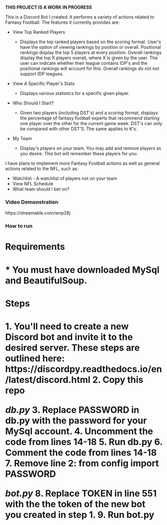**THIS PROJECT IS A WORK IN PROGRESS**

This is a Discord Bot I created. It performs a variety of actions related to Fantasy Football. The features it currently provides are:

* View Top Ranked Players
  * Displays the top ranked players based on the scoring format. 
User's have the option of viewing rankings by position or overall. Positional 
rankings display the top 5 players at every position. Overall rankings display 
the top X players overall, where X is given by the user. The user can indicate 
whether their league contains IDP's and the positional rankings will account for this. 
Overall rankings do not not support IDP leagues.

* View A Specific Player's Stats
  * Displays various statistics for a specific given player.

* Who Should I Start?
  * Given two players (including DST's) and a scoring format, displays 
the percentage of fantasy football experts that recommend starting one player over 
the other for the current game week. DST's can only be compared with other DST'S. 
The same applies to K's.

* My Team
  * Display's players on your team. You may add and remove players as 
you desire. This bot will remember these players for you.

I have plans to implement more Fantasy Football actions as well as general actions related to the NFL, such as:
* Watchlist - A watchlist of players not on your team
* View NFL Schedule
* What team should I bet on?

<h3>Video Demonstration</h3> 
https://streamable.com/wnp28j

<h3>How to run</h3> 
<h1>Requirements<h1>
* You must have downloaded MySql and BeautifulSoup.

<h1>Steps<h1>
1. You'll need to create a new Discord bot and invite it to the desired server. These steps are outlined here: https://discordpy.readthedocs.io/en/latest/discord.html
2. Copy this repo

*db.py*
3. Replace PASSWORD in db.py with the password for your MySql account. 
4. Uncomment the code from lines 14-18
5. Run db.py
6. Comment the code from lines 14-18
7. Remove line 2: from config import PASSWORD

*bot.py*
8. Replace TOKEN in line 551 with the the token of the new bot you created in step 1.
9. Run bot.py

 
